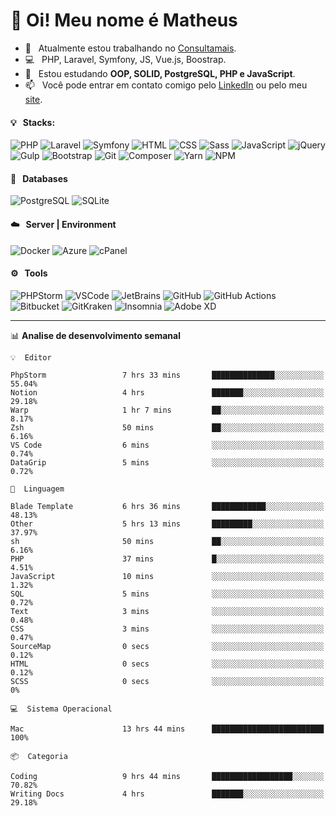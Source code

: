 # 👋 Oi! Meu nome é Matheus

- 🔭 &nbsp; Atualmente estou trabalhando no [Consultamais](https://consultamais.com.br/).
- 💻 &nbsp; PHP, Laravel, Symfony, JS, Vue.js, Boostrap.
- 🌱 &nbsp; Estou estudando **OOP, SOLID, PostgreSQL, PHP e JavaScript**.
- 📫 &nbsp; Você pode entrar em contato comigo pelo [LinkedIn](https://www.linkedin.com/in/matheuscamargoxavier/) ou pelo meu [site](https://matheuscamargo.co).

#### 💡 &nbsp; Stacks:
![PHP](https://img.shields.io/badge/-PHP-777BB4?&logo=php&logoColor=FFFFFF)
![Laravel](https://img.shields.io/badge/-Laravel-FF2D20?&logo=laravel&logoColor=FFFFFF)
![Symfony](https://img.shields.io/badge/-Symfony-000000?&logo=symfony&logoColor=FFFFFF)
![HTML](https://img.shields.io/badge/-HTML-E34F26?&logo=html5&logoColor=FFFFFF)
![CSS](https://img.shields.io/badge/-CSS-1572B6?&logo=css3&logoColor=FFFFFF)
![Sass](https://img.shields.io/badge/-Sass-CC6699?&logo=sass&logoColor=FFFFFF)
![JavaScript](https://img.shields.io/badge/-JavaScript-F7DF1E?&logo=javascript&logoColor=FFFFFF)
![jQuery](https://img.shields.io/badge/-jQuery-0769AD?&logo=jquery&logoColor=FFFFFF)
![Gulp](https://img.shields.io/badge/-Gulp-CF4647?&logo=gulp&logoColor=FFFFFF)
![Bootstrap](https://img.shields.io/badge/-Bootstrap-7952B3?&logo=bootstrap&logoColor=FFFFFF)
![Git](https://img.shields.io/badge/-Git-F05032?&logo=git&logoColor=FFFFFF)
![Composer](https://img.shields.io/badge/-Composer-885630?&logo=composer&logoColor=FFFFFF)
![Yarn](https://img.shields.io/badge/-Yarn-2C8EBB?&logo=yarn&logoColor=FFFFFF)
![NPM](https://img.shields.io/badge/-npm-CB3837?&logo=npm&logoColor=FFFFFF)

#### 💾 &nbsp; Databases
![PostgreSQL](https://img.shields.io/badge/-PostgreSQL-336791?&logo=PostgreSQL&logoColor=FFFFFF)
![SQLite](https://img.shields.io/badge/-SQLite-003B57?&logo=SQLite&logoColor=FFFFFF)

#### ☁️ &nbsp; Server | Environment
![Docker](https://img.shields.io/badge/-Docker-2496ED?&logo=docker&logoColor=FFFFFF)
![Azure](https://img.shields.io/badge/-Azure-0089D6?&logo=microsoft%20azure&logoColor=FFFFFF)
![cPanel](https://img.shields.io/badge/-cPanel-FF6C2C?&logo=cpanel&logoColor=FFFFFF)

#### ⚙️ &nbsp; Tools
![PHPStorm](https://img.shields.io/badge/-PHPStorm-000000?&logo=PHPStorm&logoColor=FFFFFF)
![VSCode](https://img.shields.io/badge/-VSCode-007ACC?&logo=Visual%20Studio%20Code&logoColor=FFFFFF) 
![JetBrains](https://img.shields.io/badge/-JetBrains-000000?&logo=jetbrains&logoColor=FFFFFF) 
![GitHub](https://img.shields.io/badge/-GitHub-181717?&logo=github&logoColor=FFFFFF) 
![GitHub Actions](https://img.shields.io/badge/-GitHub%20Actions-181717?&logo=GitHub%20Actions&logoColor=FFFFFF) 
![Bitbucket](https://img.shields.io/badge/-Bitbucket-0052CC?&logo=bitbucket&logoColor=FFFFFF)
![GitKraken](https://img.shields.io/badge/-GitKraken-179287?&logo=GitKraken&logoColor=FFFFFF)
![Insomnia](https://img.shields.io/badge/-Insomnia-5849BE?&logo=Insomnia&logoColor=FFFFFF)
![Adobe XD](https://img.shields.io/badge/-Adobe%20XD-FF61F6?&logo=adobe%20xd&logoColor=FFFFFF) 
_______

📊  **Analise de desenvolvimento semanal**
```text
💡  Editor

PhpStorm                 7 hrs 33 mins       ██████████████░░░░░░░░░░░     55.04%
Notion                   4 hrs               ███████░░░░░░░░░░░░░░░░░░     29.18%
Warp                     1 hr 7 mins         ██░░░░░░░░░░░░░░░░░░░░░░░      8.17%
Zsh                      50 mins             ██░░░░░░░░░░░░░░░░░░░░░░░      6.16%
VS Code                  6 mins              ░░░░░░░░░░░░░░░░░░░░░░░░░      0.74%
DataGrip                 5 mins              ░░░░░░░░░░░░░░░░░░░░░░░░░      0.72%
```
```text
💬  Linguagem

Blade Template           6 hrs 36 mins       ████████████░░░░░░░░░░░░░     48.13%
Other                    5 hrs 13 mins       █████████░░░░░░░░░░░░░░░░     37.97%
sh                       50 mins             ██░░░░░░░░░░░░░░░░░░░░░░░      6.16%
PHP                      37 mins             █░░░░░░░░░░░░░░░░░░░░░░░░      4.51%
JavaScript               10 mins             ░░░░░░░░░░░░░░░░░░░░░░░░░      1.32%
SQL                      5 mins              ░░░░░░░░░░░░░░░░░░░░░░░░░      0.72%
Text                     3 mins              ░░░░░░░░░░░░░░░░░░░░░░░░░      0.48%
CSS                      3 mins              ░░░░░░░░░░░░░░░░░░░░░░░░░      0.47%
SourceMap                0 secs              ░░░░░░░░░░░░░░░░░░░░░░░░░      0.12%
HTML                     0 secs              ░░░░░░░░░░░░░░░░░░░░░░░░░      0.12%
SCSS                     0 secs              ░░░░░░░░░░░░░░░░░░░░░░░░░         0%
```
```text
💻  Sistema Operacional

Mac                      13 hrs 44 mins      █████████████████████████       100%
```
```text
📦  Categoria

Coding                   9 hrs 44 mins       ██████████████████░░░░░░░     70.82%
Writing Docs             4 hrs               ███████░░░░░░░░░░░░░░░░░░     29.18%
```
